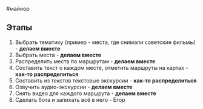 #майнор 
## Этапы
1. Выбрать тематику (пример - места, где снимали советские фильмы) - **делаем вместе**
2. Выбрать места - **делаем вместе**
3. Распределить места по маршрутам - **делаем вместе**
4. Составить текст о каждом месте, отметить маршруты на картах - **как-то распределиться**
5. Составить из текстов текстовые экскурсии - **как-то распределиться**
6. Озвучить аудио-экскурсии - **делаем вместе**
7. Снять видео для каждого маршрута - **делаем вместе**
8. Сделать бота и запихать всё в него - Егор